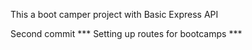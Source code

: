 This a boot camper project with Basic Express API


Second commit
*** Setting up routes for bootcamps ***

